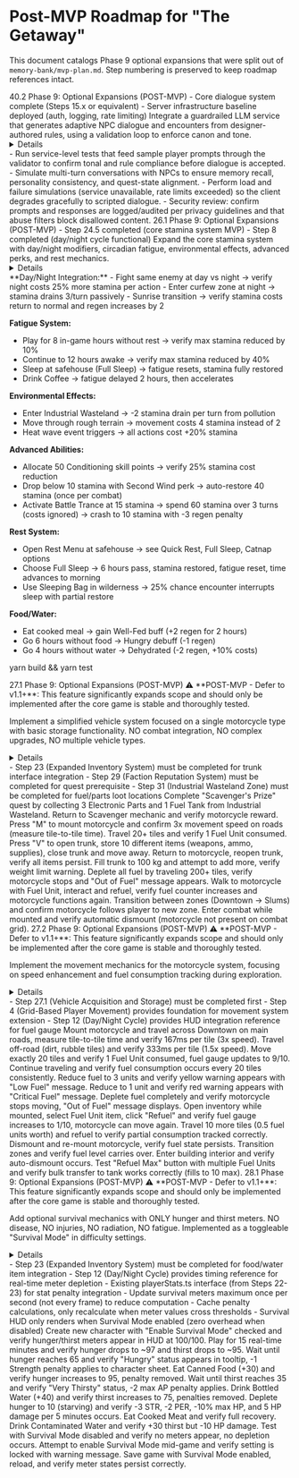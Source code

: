 # Post-MVP Roadmap for "The Getaway"

This document catalogs Phase 9 optional expansions that were split out of `memory-bank/mvp-plan.md`. Step numbering is preserved to keep roadmap references intact.

<phase id="9" name="Optional Expansions (POST-MVP)">
<step id="40.2">
<step_metadata>
  <number>40.2</number>
  <title>LLM-driven Narrative Orchestrator (PANGeA-style)</title>
  <phase>Phase 9: Optional Expansions (POST-MVP)</phase>
</step_metadata>

<prerequisites>
- Core dialogue system complete (Steps 15.x or equivalent)
- Server infrastructure baseline deployed (auth, logging, rate limiting)
</prerequisites>

<instructions>
Integrate a guardrailed LLM service that generates adaptive NPC dialogue and encounters from designer-authored rules, using a validation loop to enforce canon and tone.
</instructions>

<details>
- Draft designer rule packs (`memory-bank/plot.md`, `memory-bank/game-design.md`) into machine-readable “Game Rules” fed to the service (allowed topics, banned actions, tone, fail conditions).
- Stand up a Node-based narrative service (`services/narrative/`) with REST endpoints for session init, player turn submission, validator feedback, and memory updates. Wire it to an embeddings-backed memory store (e.g., vector DB or bespoke cosine matcher) for short- and long-term recall per playthrough.
- Implement validation pipeline: rule checks, content filters, and structural validators (quest state alignment) that loop until responses meet constraints or escalate errors.
- Generate NPC profiles using Big Five traits and faction metadata; persist them so repeated encounters stay consistent. Provide hooks so designers can seed fixed archetypes before runtime variation kicks in.
- Bridge Phaser/React client to the narrative service via a lightweight HTTP client, handling conversational state, streaming outputs, and fallbacks when service is unavailable.
- Document the workflow in `memory-bank/architecture.md` and add a companion `memory-bank/narrative-ai.md` outlining prompt schemas, validation stages, and operational safeguards.
</details>

<test>
- Run service-level tests that feed sample player prompts through the validator to confirm tonal and rule compliance before dialogue is accepted.
- Simulate multi-turn conversations with NPCs to ensure memory recall, personality consistency, and quest-state alignment.
- Perform load and failure simulations (service unavailable, rate limits exceeded) so the client degrades gracefully to scripted dialogue.
- Security review: confirm prompts and responses are logged/audited per privacy guidelines and that abuse filters block disallowed content.
</test>
</step>

<step id="26.1">
<step_metadata>
  <number>26.1</number>
  <title>Advanced Stamina - Day/Night, Fatigue & Environmental Systems</title>
  <phase>Phase 9: Optional Expansions (POST-MVP)</phase>
</step_metadata>

<prerequisites>
- Step 24.5 completed (core stamina system MVP)
- Step 8 completed (day/night cycle functional)
</prerequisites>

<instructions>
Expand the core stamina system with day/night modifiers, circadian fatigue, environmental effects, advanced perks, and rest mechanics.
</instructions>

<details>
**Day/Night Stamina Modifiers:**
- Day (6AM-10PM): Normal stamina costs, normal regen
- Night (10PM-6AM): +25% stamina costs, -2 regen (exhaustion, stress, poor visibility)
- Curfew zones at night: Additional -3 stamina per turn (paranoia drain)
- Display time-of-day modifier in `DayNightIndicator` component

**Circadian Fatigue System:**
- Track `hoursAwake` in player state (increments with in-game time)
- After 8 hours awake: Max stamina -10% per additional hour
- Sleep at safehouse: Reset fatigue, restore full stamina
- Consumables (Coffee, Stims): Delay fatigue 2 hours, then accelerate accumulation
- All-nighter penalty: After 16 hours awake, permanent exhaustion state until rest

**Environmental Effects:**
- Industrial zones: -2 stamina per turn (pollution exposure)
- Heat/weather events: +20% stamina costs during active weather
- Rough terrain tiles: Double movement stamina cost (4 instead of 2)
- Toxic areas: -1 stamina regen while exposed

**Advanced Perks & Abilities:**
- **Conditioning** skill (Survival tree, 0-100): Reduce stamina costs by 0.5% per point (max 50% at 100)
- **Second Wind** perk (Survival, Medicine 40): Auto-restore 40 stamina when dropping below 10 (once per combat)
- **Battle Trance** ability (Level 15+, Combat tree): Ignore stamina costs for 3 turns, then crash to 10 stamina with -3 regen for 2 turns
- **Iron Lungs** perk (Survival, Endurance 7): +25% stamina regeneration rate

**Rest & Recovery System:**
- Create `src/game/world/rest.ts` for sleep mechanics
- Safehouse sleep options:
  - **Quick Rest** (1 hour in-game): Restore 50% stamina, remove minor fatigue
  - **Full Sleep** (6 hours): Restore 100% stamina, reset circadian fatigue, advance time to morning
  - **Catnap** (30 min): Restore 25% stamina, slight fatigue reduction
- **Sleeping Bag** item (craftable): Rest anywhere with 25% random encounter risk per hour
- Build `RestMenuPanel.tsx` showing rest options with time/stamina trade-offs

**Food/Water Integration:**
- Well-fed status (ate within 2 hours): +2 stamina regen
- Hungry (6+ hours no food): -1 regen
- Dehydrated (4+ hours no water): -2 regen, all costs +10%
- Meal quality tiers: Rations (basic), Cooked (+5 instant, well-fed), Gourmet (+10 instant, +3 regen for 1 hour)

**Redux State Extensions (`playerSlice.ts`):**
- New fields: `hoursAwake: number`, `fatigueLevel: number`, `lastMealTime: number`, `lastDrinkTime: number`
- New reducers:
  - `applyTimeOfDayStaminaModifier(state)`
  - `incrementFatigue(state, hoursElapsed)`
  - `resetFatigue(state)`
  - `updateHungerThirst(state)`
- Hook into world time updates to track hours awake and hunger/thirst

**UI Enhancements:**
- Add `CircadianFatigueTracker` widget showing hours awake with warning at 8+ hours
- Update `DayNightIndicator` to show current stamina cost modifier ("+25% costs" at night)
- Create `RestMenuPanel` with visual time/stamina previews
- Show environmental stamina effects in status panel (pollution icon, terrain icon)

**Implementation Files:**
- `src/game/world/rest.ts`: Sleep/rest mechanics and encounter checks
- `src/content/consumables.ts`: Coffee, stims, meals with stamina effects
- `src/content/perks.ts`: Conditioning, Second Wind, Iron Lungs, Battle Trance
- `src/components/ui/CircadianFatigueTracker.tsx`: Hours awake display
- `src/components/ui/RestMenuPanel.tsx`: Sleep options interface
</details>

<test>
**Day/Night Integration:**
- Fight same enemy at day vs night → verify night costs 25% more stamina per action
- Enter curfew zone at night → stamina drains 3/turn passively
- Sunrise transition → verify stamina costs return to normal and regen increases by 2

**Fatigue System:**
- Play for 8 in-game hours without rest → verify max stamina reduced by 10%
- Continue to 12 hours awake → verify max stamina reduced by 40%
- Sleep at safehouse (Full Sleep) → fatigue resets, stamina fully restored
- Drink Coffee → fatigue delayed 2 hours, then accelerates

**Environmental Effects:**
- Enter Industrial Wasteland → -2 stamina drain per turn from pollution
- Move through rough terrain → movement costs 4 stamina instead of 2
- Heat wave event triggers → all actions cost +20% stamina

**Advanced Abilities:**
- Allocate 50 Conditioning skill points → verify 25% stamina cost reduction
- Drop below 10 stamina with Second Wind perk → auto-restore 40 stamina (once per combat)
- Activate Battle Trance at 15 stamina → spend 60 stamina over 3 turns (costs ignored) → crash to 10 stamina with -3 regen penalty

**Rest System:**
- Open Rest Menu at safehouse → see Quick Rest, Full Sleep, Catnap options
- Choose Full Sleep → 6 hours pass, stamina restored, fatigue reset, time advances to morning
- Use Sleeping Bag in wilderness → 25% chance encounter interrupts sleep with partial restore

**Food/Water:**
- Eat cooked meal → gain Well-Fed buff (+2 regen for 2 hours)
- Go 6 hours without food → Hungry debuff (-1 regen)
- Go 4 hours without water → Dehydrated (-2 regen, +10% costs)

yarn build && yarn test
</test>
</step>

<step id="27.1">
<step_metadata>
  <number>27.1</number>
  <title>Vehicle Acquisition and Storage (Motorcycle Only, Basic Trunk)</title>
  <phase>Phase 9: Optional Expansions (POST-MVP)</phase>
</step_metadata>

<instructions>
⚠️ **POST-MVP - Defer to v1.1+**: This feature significantly expands scope and should only be implemented after the core game is stable and thoroughly tested.

Implement a simplified vehicle system focused on a single motorcycle type with basic storage functionality. NO combat integration, NO complex upgrades, NO multiple vehicle types.
</instructions>

<details>
**Scope Limitation**: Motorcycle-only system for mobility enhancement, not a full vehicle simulation.

- **Create motorcycle acquisition** in `src/game/vehicles/motorcycleSystem.ts`:
  - **Single acquisition method**: Quest reward from "Scavenger's Prize" quest (given by Scavenger faction at Friendly reputation)
  - **Quest objective**: Retrieve 3 Electronic Parts and 1 Fuel Tank from Industrial Wasteland, return to Scavenger mechanic
  - **Quest reward**: Functional motorcycle + basic riding tutorial
  - **No alternative methods**: No purchase, no theft, no other vehicle types

- **Implement motorcycle properties**:
  - **Speed multiplier**: 3x normal movement speed on roads (reduces tile-to-tile travel time by 66%)
  - **Storage capacity**: 15-slot trunk separate from player inventory (accessed via "V" hotkey or vehicle menu)
  - **Fuel system**: Consumes 1 Fuel Unit per 20 tiles traveled (Fuel Units are stackable inventory items, max stack 10)
  - **Durability**: NOT IMPLEMENTED - vehicle cannot be damaged or destroyed in this simplified version
  - **No upgrades**: No modification, no armor, no weapons - motorcycle functions as-is

- **Build trunk storage system**:
  - Create `VehicleTrunkPanel.tsx` in `src/components/ui/`
  - **Access condition**: Only accessible when player is within 2 tiles of parked motorcycle
  - **Trunk interface**: 15-slot grid (5×3), accepts all item types except quest items
  - **Weight limit**: 100 kg total (prevents over-stuffing, display weight counter)
  - **Use case**: Stash extra weapons, ammo, medical supplies, crafting materials for zone exploration
  - **Persistence**: Trunk contents saved with game state, survives zone transitions

- **Implement fuel management**:
  - **Fuel source**: Fuel Units purchased from traders (10 credits each) or looted from Industrial Wasteland (5-8 locations)
  - **Consumption display**: Show remaining fuel in vehicle UI (e.g., "Fuel: 7/10 units, ~140 tiles range")
  - **Out of fuel behavior**: Motorcycle stops moving, displays "Out of Fuel" warning, player must walk to motorcycle with Fuel Unit and refuel (interaction prompt)
  - **Refueling**: Opens inventory, select Fuel Unit, click "Refuel Motorcycle" - adds fuel instantly

- **Add motorcycle parking/retrieval system**:
  - **Parking**: Right-click motorcycle sprite → "Park Motorcycle Here" - vehicle becomes stationary map object at current tile
  - **Zone transitions**: Motorcycle automatically follows player between zones (teleports to zone entry point)
  - **Visual indicator**: Parked motorcycle shows as motorcycle sprite on map, displays interaction prompt when player approaches
  - **Mounting**: Press "M" key or click motorcycle → player mounts, movement speed increases, trunk becomes accessible

**Formulas**:
- Travel time reduction: `baseTravelTime / 3` when mounted on roads
- Fuel consumption: `Math.ceil(tilesTraveled / 20)` Fuel Units consumed
- Trunk weight check: `sum(item.weight * item.quantity) <= 100`

**NO Combat Integration**: If combat triggers while mounted, player automatically dismounts, motorcycle disappears from combat grid. Vehicle system is exploration-only.

**NO Fast-Travel**: Fast-travel system deferred to v1.2+ (requires additional map infrastructure).
</details>

<prerequisites>
- Step 23 (Expanded Inventory System) must be completed for trunk interface integration
- Step 29 (Faction Reputation System) must be completed for quest prerequisite
- Step 31 (Industrial Wasteland Zone) must be completed for fuel/parts loot locations
</prerequisites>

<test>
Complete "Scavenger's Prize" quest by collecting 3 Electronic Parts and 1 Fuel Tank from Industrial Wasteland. Return to Scavenger mechanic and verify motorcycle reward. Press "M" to mount motorcycle and confirm 3x movement speed on roads (measure tile-to-tile time). Travel 20+ tiles and verify 1 Fuel Unit consumed. Press "V" to open trunk, store 10 different items (weapons, ammo, supplies), close trunk and move away. Return to motorcycle, reopen trunk, verify all items persist. Fill trunk to 100 kg and attempt to add more, verify weight limit warning. Deplete all fuel by traveling 200+ tiles, verify motorcycle stops and "Out of Fuel" message appears. Walk to motorcycle with Fuel Unit, interact and refuel, verify fuel counter increases and motorcycle functions again. Transition between zones (Downtown → Slums) and confirm motorcycle follows player to new zone. Enter combat while mounted and verify automatic dismount (motorcycle not present on combat grid).
</test>
</step>

<step id="27.2">
<step_metadata>
  <number>27.2</number>
  <title>Vehicle Travel Movement (Fuel Consumption, 3x Movement Speed)</title>
  <phase>Phase 9: Optional Expansions (POST-MVP)</phase>
</step_metadata>

<instructions>
⚠️ **POST-MVP - Defer to v1.1+**: This feature significantly expands scope and should only be implemented after the core game is stable and thoroughly tested.

Implement the movement mechanics for the motorcycle system, focusing on speed enhancement and fuel consumption tracking during exploration.
</instructions>

<details>
**Scope**: Movement enhancement only - no combat, no upgrades, no complex interactions.

- **Implement speed multiplier system** in `src/game/world/movementSystem.ts`:
  - **Road detection**: Tag road tiles in map data with `terrain: "road"` property (modify Downtown, Slums, Industrial Wasteland map files)
  - **Speed calculation**: When mounted, check tile type → if `terrain === "road"`, apply 3x speed multiplier
  - **Off-road penalty**: Non-road tiles (dirt, rubble, indoor) → 1.5x speed multiplier (still faster than walking, but reduced)
  - **Formula**: `movementTime = baseTileTime / (isRoad ? 3 : 1.5)` where baseTileTime = 500ms per tile
  - **Example**: Normal walking = 500ms/tile, motorcycle on road = 167ms/tile, motorcycle off-road = 333ms/tile

- **Build fuel consumption tracker**:
  - Create `fuelTracker.ts` in `src/game/vehicles/`
  - **Tracking mechanism**: Increment tile counter each time player moves while mounted, check `tilesMovedSinceLastConsumption`
  - **Consumption trigger**: When `tilesMovedSinceLastConsumption >= 20`, deduct 1 Fuel Unit from motorcycle fuel pool, reset counter
  - **Fuel pool**: Separate from inventory, max 10 Fuel Units stored in vehicle tank (refueling transfers from inventory to tank)
  - **Display**: Show fuel gauge in HUD when mounted ("Fuel: ⛽ 7/10 | Range: ~140 tiles")

- **Implement low fuel warnings**:
  - **Warning thresholds**:
    - 3 Fuel Units remaining (60 tiles range): Yellow warning icon in HUD, message "Low Fuel - Refuel Soon"
    - 1 Fuel Unit remaining (20 tiles range): Red warning icon, message "Critical Fuel - Find Fuel Immediately"
    - 0 Fuel Units: Motorcycle immobilized, message "Out of Fuel - Cannot Move Until Refueled"
  - **Audio cue**: Play warning sound at each threshold (optional, low priority)

- **Add refueling interaction**:
  - **Refuel while mounted**: Open inventory ("I" key), select Fuel Unit item → "Refuel" button appears → click to add to tank (max 10 total)
  - **Refuel while parked**: Approach parked motorcycle, interaction prompt "Refuel Motorcycle [E]" → opens inventory → select Fuel Units → transfer to tank
  - **Bulk refueling**: If player has 5 Fuel Units and tank has 3/10 capacity, allow "Refuel Max" button to transfer 7 units (filling to 10/10)

- **Create road tile tagging**:
  - **Downtown map**: Tag main streets (vertical/horizontal thoroughfares) as `terrain: "road"` - approximately 30% of explorable tiles
  - **Slums map**: Tag 2 main roads connecting entry points as `terrain: "road"` - approximately 15% of tiles (mostly dirt/rubble)
  - **Industrial Wasteland map**: Tag access roads between factory complexes as `terrain: "road"` - approximately 20% of tiles
  - **Visual indicator**: Darker asphalt texture for road tiles (optional, low priority - can use existing tiles)

- **Integrate with movement input**:
  - Modify `handlePlayerMovement()` in `src/game/world/playerController.ts`:
    - Check if player has motorcycle equipped: `playerState.hasMotorcycle && playerState.isMounted`
    - If mounted, apply speed multiplier based on target tile terrain
    - After movement, call `fuelTracker.recordMovement(targetTile)` to update fuel consumption
  - **Dismount conditions**: Player can manually dismount ("M" key toggle), or auto-dismount when entering building interiors

**Formulas**:
- Movement speed: `tileTime = 500 / (isMounted ? (isRoad ? 3 : 1.5) : 1)` ms
- Fuel consumption: `fuelUnitsConsumed = Math.floor(totalTilesMoved / 20)`
- Range calculation: `remainingRange = remainingFuel * 20` tiles

**Performance Considerations**:
- Cache terrain type checks to avoid repeated map lookups
- Update fuel display only when fuel value changes (not every frame)
- Throttle warning messages to once per threshold crossing (don't spam)

**NO Combat Integration**: This step is purely exploration movement - combat interactions explicitly excluded.
</details>

<prerequisites>
- Step 27.1 (Vehicle Acquisition and Storage) must be completed first
- Step 4 (Grid-Based Player Movement) provides foundation for movement system extension
- Step 12 (Day/Night Cycle) provides HUD integration reference for fuel gauge
</prerequisites>

<test>
Mount motorcycle and travel across Downtown on main roads, measure tile-to-tile time and verify 167ms per tile (3x speed). Travel off-road (dirt, rubble tiles) and verify 333ms per tile (1.5x speed). Move exactly 20 tiles and verify 1 Fuel Unit consumed, fuel gauge updates to 9/10. Continue traveling and verify fuel consumption occurs every 20 tiles consistently. Reduce fuel to 3 units and verify yellow warning appears with "Low Fuel" message. Reduce to 1 unit and verify red warning appears with "Critical Fuel" message. Deplete fuel completely and verify motorcycle stops moving, "Out of Fuel" message displays. Open inventory while mounted, select Fuel Unit item, click "Refuel" and verify fuel gauge increases to 1/10, motorcycle can move again. Travel 10 more tiles (0.5 fuel units worth) and refuel to verify partial consumption tracked correctly. Dismount and re-mount motorcycle, verify fuel state persists. Transition zones and verify fuel level carries over. Enter building interior and verify auto-dismount occurs. Test "Refuel Max" button with multiple Fuel Units and verify bulk transfer to tank works correctly (fills to 10 max).
</test>
</step>

<step id="28.1">
<step_metadata>
  <number>28.1</number>
  <title>Hunger and Thirst Meters (Optional Survival Mode Toggle)</title>
  <phase>Phase 9: Optional Expansions (POST-MVP)</phase>
</step_metadata>

<instructions>
⚠️ **POST-MVP - Defer to v1.1+**: This feature significantly expands scope and should only be implemented after the core game is stable and thoroughly tested.

Add optional survival mechanics with ONLY hunger and thirst meters. NO disease, NO injuries, NO radiation, NO fatigue. Implemented as a toggleable "Survival Mode" in difficulty settings.
</instructions>

<details>
**Scope Limitation**: Simple hunger/thirst system only, disabled by default. NOT a full survival simulation.

- **Create survival mode toggle** in `src/game/settings/gameSettings.ts`:
  - **Settings screen**: Add checkbox "Enable Survival Mode (Hunger & Thirst)" under Gameplay settings
  - **Default**: Disabled (survival mode is opt-in for players who want extra challenge)
  - **Cannot toggle mid-game**: Setting locked once character is created (prevents exploit/confusion)
  - **Warning message**: "Survival Mode adds hunger and thirst requirements. This cannot be changed after starting."

- **Implement hunger meter** in `src/game/interfaces/survivalSystem.ts`:
  - **Meter range**: 0-100 (100 = fully fed, 0 = starving)
  - **Depletion rate**: -1 point per 5 real-time minutes of play (20 points per 100 minutes = ~1.5 hours gameplay per "day")
  - **Threshold penalties**:
    - 70-100 (Well Fed): No penalties
    - 40-69 (Hungry): -1 Strength, health regen disabled
    - 15-39 (Very Hungry): -2 Strength, -1 Perception, -5% max HP
    - 0-14 (Starving): -3 Strength, -2 Perception, -10% max HP, -5 HP per 5 minutes (starvation damage)
  - **Formula**: `newHunger = max(0, currentHunger - (timePassed / 300000) * 1)` (timePassed in milliseconds)

- **Implement thirst meter** in same system file:
  - **Meter range**: 0-100 (100 = fully hydrated, 0 = dehydrated)
  - **Depletion rate**: -1 point per 3 real-time minutes of play (faster than hunger, 20 points per 60 minutes)
  - **Threshold penalties**:
    - 70-100 (Hydrated): No penalties
    - 40-69 (Thirsty): -1 max AP, -5% max HP
    - 15-39 (Very Thirsty): -2 max AP, -10% max HP, movement speed -20%
    - 0-14 (Dehydrated): -3 max AP, -15% max HP, -10 HP per 3 minutes (dehydration damage)
  - **Formula**: `newThirst = max(0, currentThirst - (timePassed / 180000) * 1)` (timePassed in milliseconds)

- **Add food consumption system**:
  - **Food items** (add to existing item definitions in `src/content/items/consumables.ts`):
    - Canned Food: +30 hunger, common loot (50 credits purchase, 0.5 kg weight)
    - Dried Rations: +25 hunger, common loot (30 credits, 0.3 kg)
    - Cooked Meat: +40 hunger, crafted or rare loot (not sold, 0.4 kg)
    - Candy Bar: +10 hunger, common loot (10 credits, 0.1 kg)
  - **Consumption**: Open inventory, right-click food item → "Eat" → hunger increases, item consumed
  - **Cap at 100**: Cannot overfeed (eating at 85 hunger with +30 food = 100, +15 wasted)
  - **No spoilage**: Food items don't expire (complexity removed)

- **Add water consumption system**:
  - **Water items**:
    - Bottled Water: +40 thirst, common loot (20 credits, 0.5 kg)
    - Purified Water: +50 thirst, crafted from Contaminated Water + Purification Tablet (30 credits for tablet, 0.5 kg)
    - Contaminated Water: +30 thirst BUT -10 HP damage (not recommended, free loot in Industrial Wasteland)
  - **Consumption**: Right-click water item → "Drink" → thirst increases, item consumed
  - **Cap at 100**: Cannot over-hydrate
  - **NO disease system**: Contaminated Water only does flat HP damage, no complex disease mechanics

- **Build survival UI** in `src/components/ui/SurvivalHUD.tsx`:
  - **HUD placement**: Small panel in top-right corner (next to time/karma displays), only visible when Survival Mode enabled
  - **Hunger icon**: Fork/knife icon with colored bar (green = 70+, yellow = 40-69, red = <40)
  - **Thirst icon**: Water droplet icon with colored bar (same color coding)
  - **Hover tooltip**: Shows exact values (e.g., "Hunger: 45/100 - Hungry (-1 STR, no regen)")
  - **Warning messages**: When crossing thresholds, brief message appears: "You are getting hungry" / "You are very thirsty"

- **Integrate penalties with stat system**:
  - Modify `calculateDerivedStats()` in `src/game/interfaces/playerStats.ts`:
    - Check `survivalMode.enabled && survivalMode.hunger < 70` → apply Strength penalty
    - Check `survivalMode.thirst < 70` → apply AP penalty
    - Adjust max HP calculations based on thresholds
  - Apply damage over time in game loop when starving/dehydrated

**Formulas Summary**:
- Hunger depletion: `1 point per 5 minutes = 0.2 per minute`
- Thirst depletion: `1 point per 3 minutes = 0.333 per minute`
- Starvation damage: `5 HP per 5 minutes when hunger < 15`
- Dehydration damage: `10 HP per 3 minutes when thirst < 15`

**Excluded Features** (explicitly NOT implemented):
- NO Fatigue system
- NO Radiation system
- NO Injury system (bleeding, broken bones)
- NO Disease system beyond Contaminated Water direct damage
- NO cooking/preparation mechanics (just consume items)
- NO food spoilage
- NO difficulty scaling of depletion rates (fixed rates only)

**Balance Note**: System designed for players who want light survival challenge, not hardcore simulation. Penalties are noticeable but not punishing. Food/water items common enough in loot that survival is manageable with basic resource management.
</details>

<prerequisites>
- Step 23 (Expanded Inventory System) must be completed for food/water item integration
- Step 12 (Day/Night Cycle) provides timing reference for real-time meter depletion
- Existing playerStats.ts interface (from Steps 22-23) for stat penalty integration
</prerequisites>

<performance>
- Update survival meters maximum once per second (not every frame) to reduce computation
- Cache penalty calculations, only recalculate when meter values cross thresholds
- Survival HUD only renders when Survival Mode enabled (zero overhead when disabled)
</performance>

<test>
Create new character with "Enable Survival Mode" checked and verify hunger/thirst meters appear in HUD at 100/100. Play for 15 real-time minutes and verify hunger drops to ~97 and thirst drops to ~95. Wait until hunger reaches 65 and verify "Hungry" status appears in tooltip, -1 Strength penalty applies to character sheet. Eat Canned Food (+30) and verify hunger increases to 95, penalty removed. Wait until thirst reaches 35 and verify "Very Thirsty" status, -2 max AP penalty applies. Drink Bottled Water (+40) and verify thirst increases to 75, penalties removed. Deplete hunger to 10 (starving) and verify -3 STR, -2 PER, -10% max HP, and 5 HP damage per 5 minutes occurs. Eat Cooked Meat and verify full recovery. Drink Contaminated Water and verify +30 thirst but -10 HP damage. Test with Survival Mode disabled and verify no meters appear, no depletion occurs. Attempt to enable Survival Mode mid-game and verify setting is locked with warning message. Save game with Survival Mode enabled, reload, and verify meter states persist correctly.
</test>
</step>
</phase>
